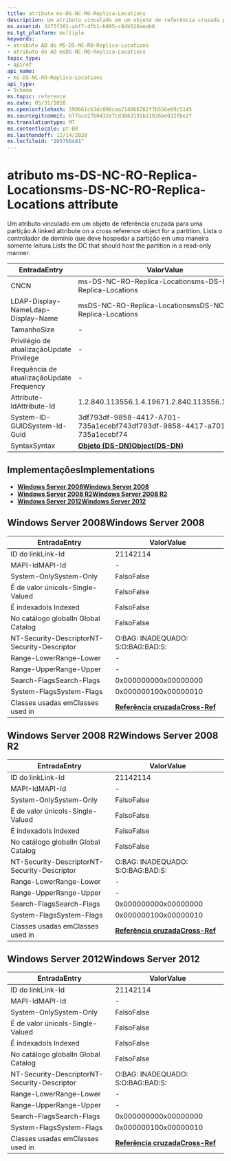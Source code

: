 ```yaml
---
title: atributo ms-DS-NC-RO-Replica-Locations
description: Um atributo vinculado em um objeto de referência cruzada para uma partição. Lista o controlador de domínio que deve hospedar a partição em uma maneira somente leitura.
ms.assetid: 2473f201-abf7-4fb1-b005-c8db528aeab8
ms.tgt_platform: multiple
keywords:
- atributo AD do MS-DS-NC-RO-Replica-Locations
- atributo do AD msDS-NC-RO-Replica-Locations
topic_type:
- apiref
api_name:
- ms-DS-NC-RO-Replica-Locations
api_type:
- Schema
ms.topic: reference
ms.date: 05/31/2018
ms.openlocfilehash: 590661cb3dc096caa714066762f7b556e69c5145
ms.sourcegitcommit: b77ace27b0432e7cd3863191b11926be032fbe2f
ms.translationtype: MT
ms.contentlocale: pt-BR
ms.lasthandoff: 12/14/2020
ms.locfileid: "105756481"
---
```

# <a name="ms-ds-nc-ro-replica-locations-attribute"></a><span data-ttu-id="2ff6e-106">atributo ms-DS-NC-RO-Replica-Locations</span><span class="sxs-lookup"><span data-stu-id="2ff6e-106">ms-DS-NC-RO-Replica-Locations attribute</span></span>

<span data-ttu-id="2ff6e-107">Um atributo vinculado em um objeto de referência cruzada para uma partição.</span><span class="sxs-lookup"><span data-stu-id="2ff6e-107">A linked attribute on a cross reference object for a partition.</span></span> <span data-ttu-id="2ff6e-108">Lista o controlador de domínio que deve hospedar a partição em uma maneira somente leitura.</span><span class="sxs-lookup"><span data-stu-id="2ff6e-108">Lists the DC that should host the partition in a read-only manner.</span></span>



| <span data-ttu-id="2ff6e-109">Entrada</span><span class="sxs-lookup"><span data-stu-id="2ff6e-109">Entry</span></span> | <span data-ttu-id="2ff6e-110">Valor</span><span class="sxs-lookup"><span data-stu-id="2ff6e-110">Value</span></span> |
|-------------------|-----------------------------------------|
| <span data-ttu-id="2ff6e-111">CN</span><span class="sxs-lookup"><span data-stu-id="2ff6e-111">CN</span></span>                | <span data-ttu-id="2ff6e-112">ms-DS-NC-RO-Replica-Locations</span><span class="sxs-lookup"><span data-stu-id="2ff6e-112">ms-DS-NC-RO-Replica-Locations</span></span>           |
| <span data-ttu-id="2ff6e-113">LDAP-Display-Name</span><span class="sxs-lookup"><span data-stu-id="2ff6e-113">Ldap-Display-Name</span></span> | <span data-ttu-id="2ff6e-114">msDS-NC-RO-Replica-Locations</span><span class="sxs-lookup"><span data-stu-id="2ff6e-114">msDS-NC-RO-Replica-Locations</span></span>            |
| <span data-ttu-id="2ff6e-115">Tamanho</span><span class="sxs-lookup"><span data-stu-id="2ff6e-115">Size</span></span>              | \-                                      |
| <span data-ttu-id="2ff6e-116">Privilégio de atualização</span><span class="sxs-lookup"><span data-stu-id="2ff6e-116">Update Privilege</span></span>  | \-                                      |
| <span data-ttu-id="2ff6e-117">Frequência de atualização</span><span class="sxs-lookup"><span data-stu-id="2ff6e-117">Update Frequency</span></span>  | \-                                      |
| <span data-ttu-id="2ff6e-118">Attribute-Id</span><span class="sxs-lookup"><span data-stu-id="2ff6e-118">Attribute-Id</span></span>      | <span data-ttu-id="2ff6e-119">1.2.840.113556.1.4.1967</span><span class="sxs-lookup"><span data-stu-id="2ff6e-119">1.2.840.113556.1.4.1967</span></span>                 |
| <span data-ttu-id="2ff6e-120">System-ID-GUID</span><span class="sxs-lookup"><span data-stu-id="2ff6e-120">System-Id-Guid</span></span>    | <span data-ttu-id="2ff6e-121">3df793df-9858-4417-A701-735a1ecebf74</span><span class="sxs-lookup"><span data-stu-id="2ff6e-121">3df793df-9858-4417-a701-735a1ecebf74</span></span>    |
| <span data-ttu-id="2ff6e-122">Syntax</span><span class="sxs-lookup"><span data-stu-id="2ff6e-122">Syntax</span></span>            | [<span data-ttu-id="2ff6e-123">**Objeto (DS-DN)**</span><span class="sxs-lookup"><span data-stu-id="2ff6e-123">**Object(DS-DN)**</span></span>](s-object-ds-dn.md) |



## <a name="implementations"></a><span data-ttu-id="2ff6e-124">Implementações</span><span class="sxs-lookup"><span data-stu-id="2ff6e-124">Implementations</span></span>

-   [<span data-ttu-id="2ff6e-125">**Windows Server 2008**</span><span class="sxs-lookup"><span data-stu-id="2ff6e-125">**Windows Server 2008**</span></span>](#windows-server-2008)
-   [<span data-ttu-id="2ff6e-126">**Windows Server 2008 R2**</span><span class="sxs-lookup"><span data-stu-id="2ff6e-126">**Windows Server 2008 R2**</span></span>](#windows-server-2008-r2)
-   [<span data-ttu-id="2ff6e-127">**Windows Server 2012**</span><span class="sxs-lookup"><span data-stu-id="2ff6e-127">**Windows Server 2012**</span></span>](#windows-server-2012)

## <a name="windows-server-2008"></a><span data-ttu-id="2ff6e-128">Windows Server 2008</span><span class="sxs-lookup"><span data-stu-id="2ff6e-128">Windows Server 2008</span></span>



| <span data-ttu-id="2ff6e-129">Entrada</span><span class="sxs-lookup"><span data-stu-id="2ff6e-129">Entry</span></span> | <span data-ttu-id="2ff6e-130">Valor</span><span class="sxs-lookup"><span data-stu-id="2ff6e-130">Value</span></span> |
|------------------------|--------------------------------------------|
| <span data-ttu-id="2ff6e-131">ID do link</span><span class="sxs-lookup"><span data-stu-id="2ff6e-131">Link-Id</span></span>                | <span data-ttu-id="2ff6e-132">2114</span><span class="sxs-lookup"><span data-stu-id="2ff6e-132">2114</span></span>                                       |
| <span data-ttu-id="2ff6e-133">MAPI-Id</span><span class="sxs-lookup"><span data-stu-id="2ff6e-133">MAPI-Id</span></span>                | \-                                         |
| <span data-ttu-id="2ff6e-134">System-Only</span><span class="sxs-lookup"><span data-stu-id="2ff6e-134">System-Only</span></span>            | <span data-ttu-id="2ff6e-135">Falso</span><span class="sxs-lookup"><span data-stu-id="2ff6e-135">False</span></span>                                      |
| <span data-ttu-id="2ff6e-136">É de valor único</span><span class="sxs-lookup"><span data-stu-id="2ff6e-136">Is-Single-Valued</span></span>       | <span data-ttu-id="2ff6e-137">Falso</span><span class="sxs-lookup"><span data-stu-id="2ff6e-137">False</span></span>                                      |
| <span data-ttu-id="2ff6e-138">É indexado</span><span class="sxs-lookup"><span data-stu-id="2ff6e-138">Is Indexed</span></span>             | <span data-ttu-id="2ff6e-139">Falso</span><span class="sxs-lookup"><span data-stu-id="2ff6e-139">False</span></span>                                      |
| <span data-ttu-id="2ff6e-140">No catálogo global</span><span class="sxs-lookup"><span data-stu-id="2ff6e-140">In Global Catalog</span></span>      | <span data-ttu-id="2ff6e-141">Falso</span><span class="sxs-lookup"><span data-stu-id="2ff6e-141">False</span></span>                                      |
| <span data-ttu-id="2ff6e-142">NT-Security-Descriptor</span><span class="sxs-lookup"><span data-stu-id="2ff6e-142">NT-Security-Descriptor</span></span> | <span data-ttu-id="2ff6e-143">O:BAG: INADEQUADO: S:</span><span class="sxs-lookup"><span data-stu-id="2ff6e-143">O:BAG:BAD:S:</span></span>                               |
| <span data-ttu-id="2ff6e-144">Range-Lower</span><span class="sxs-lookup"><span data-stu-id="2ff6e-144">Range-Lower</span></span>            | \-                                         |
| <span data-ttu-id="2ff6e-145">Range-Upper</span><span class="sxs-lookup"><span data-stu-id="2ff6e-145">Range-Upper</span></span>            | \-                                         |
| <span data-ttu-id="2ff6e-146">Search-Flags</span><span class="sxs-lookup"><span data-stu-id="2ff6e-146">Search-Flags</span></span>           | <span data-ttu-id="2ff6e-147">0x00000000</span><span class="sxs-lookup"><span data-stu-id="2ff6e-147">0x00000000</span></span>                                 |
| <span data-ttu-id="2ff6e-148">System-Flags</span><span class="sxs-lookup"><span data-stu-id="2ff6e-148">System-Flags</span></span>           | <span data-ttu-id="2ff6e-149">0x00000010</span><span class="sxs-lookup"><span data-stu-id="2ff6e-149">0x00000010</span></span>                                 |
| <span data-ttu-id="2ff6e-150">Classes usadas em</span><span class="sxs-lookup"><span data-stu-id="2ff6e-150">Classes used in</span></span>        | [<span data-ttu-id="2ff6e-151">**Referência cruzada**</span><span class="sxs-lookup"><span data-stu-id="2ff6e-151">**Cross-Ref**</span></span>](c-crossref.md)<br/> |



## <a name="windows-server-2008-r2"></a><span data-ttu-id="2ff6e-152">Windows Server 2008 R2</span><span class="sxs-lookup"><span data-stu-id="2ff6e-152">Windows Server 2008 R2</span></span>



| <span data-ttu-id="2ff6e-153">Entrada</span><span class="sxs-lookup"><span data-stu-id="2ff6e-153">Entry</span></span> | <span data-ttu-id="2ff6e-154">Valor</span><span class="sxs-lookup"><span data-stu-id="2ff6e-154">Value</span></span> |
|------------------------|--------------------------------------------|
| <span data-ttu-id="2ff6e-155">ID do link</span><span class="sxs-lookup"><span data-stu-id="2ff6e-155">Link-Id</span></span>                | <span data-ttu-id="2ff6e-156">2114</span><span class="sxs-lookup"><span data-stu-id="2ff6e-156">2114</span></span>                                       |
| <span data-ttu-id="2ff6e-157">MAPI-Id</span><span class="sxs-lookup"><span data-stu-id="2ff6e-157">MAPI-Id</span></span>                | \-                                         |
| <span data-ttu-id="2ff6e-158">System-Only</span><span class="sxs-lookup"><span data-stu-id="2ff6e-158">System-Only</span></span>            | <span data-ttu-id="2ff6e-159">Falso</span><span class="sxs-lookup"><span data-stu-id="2ff6e-159">False</span></span>                                      |
| <span data-ttu-id="2ff6e-160">É de valor único</span><span class="sxs-lookup"><span data-stu-id="2ff6e-160">Is-Single-Valued</span></span>       | <span data-ttu-id="2ff6e-161">Falso</span><span class="sxs-lookup"><span data-stu-id="2ff6e-161">False</span></span>                                      |
| <span data-ttu-id="2ff6e-162">É indexado</span><span class="sxs-lookup"><span data-stu-id="2ff6e-162">Is Indexed</span></span>             | <span data-ttu-id="2ff6e-163">Falso</span><span class="sxs-lookup"><span data-stu-id="2ff6e-163">False</span></span>                                      |
| <span data-ttu-id="2ff6e-164">No catálogo global</span><span class="sxs-lookup"><span data-stu-id="2ff6e-164">In Global Catalog</span></span>      | <span data-ttu-id="2ff6e-165">Falso</span><span class="sxs-lookup"><span data-stu-id="2ff6e-165">False</span></span>                                      |
| <span data-ttu-id="2ff6e-166">NT-Security-Descriptor</span><span class="sxs-lookup"><span data-stu-id="2ff6e-166">NT-Security-Descriptor</span></span> | <span data-ttu-id="2ff6e-167">O:BAG: INADEQUADO: S:</span><span class="sxs-lookup"><span data-stu-id="2ff6e-167">O:BAG:BAD:S:</span></span>                               |
| <span data-ttu-id="2ff6e-168">Range-Lower</span><span class="sxs-lookup"><span data-stu-id="2ff6e-168">Range-Lower</span></span>            | \-                                         |
| <span data-ttu-id="2ff6e-169">Range-Upper</span><span class="sxs-lookup"><span data-stu-id="2ff6e-169">Range-Upper</span></span>            | \-                                         |
| <span data-ttu-id="2ff6e-170">Search-Flags</span><span class="sxs-lookup"><span data-stu-id="2ff6e-170">Search-Flags</span></span>           | <span data-ttu-id="2ff6e-171">0x00000000</span><span class="sxs-lookup"><span data-stu-id="2ff6e-171">0x00000000</span></span>                                 |
| <span data-ttu-id="2ff6e-172">System-Flags</span><span class="sxs-lookup"><span data-stu-id="2ff6e-172">System-Flags</span></span>           | <span data-ttu-id="2ff6e-173">0x00000010</span><span class="sxs-lookup"><span data-stu-id="2ff6e-173">0x00000010</span></span>                                 |
| <span data-ttu-id="2ff6e-174">Classes usadas em</span><span class="sxs-lookup"><span data-stu-id="2ff6e-174">Classes used in</span></span>        | [<span data-ttu-id="2ff6e-175">**Referência cruzada**</span><span class="sxs-lookup"><span data-stu-id="2ff6e-175">**Cross-Ref**</span></span>](c-crossref.md)<br/> |



## <a name="windows-server-2012"></a><span data-ttu-id="2ff6e-176">Windows Server 2012</span><span class="sxs-lookup"><span data-stu-id="2ff6e-176">Windows Server 2012</span></span>



| <span data-ttu-id="2ff6e-177">Entrada</span><span class="sxs-lookup"><span data-stu-id="2ff6e-177">Entry</span></span> | <span data-ttu-id="2ff6e-178">Valor</span><span class="sxs-lookup"><span data-stu-id="2ff6e-178">Value</span></span> |
|------------------------|--------------------------------------------|
| <span data-ttu-id="2ff6e-179">ID do link</span><span class="sxs-lookup"><span data-stu-id="2ff6e-179">Link-Id</span></span>                | <span data-ttu-id="2ff6e-180">2114</span><span class="sxs-lookup"><span data-stu-id="2ff6e-180">2114</span></span>                                       |
| <span data-ttu-id="2ff6e-181">MAPI-Id</span><span class="sxs-lookup"><span data-stu-id="2ff6e-181">MAPI-Id</span></span>                | \-                                         |
| <span data-ttu-id="2ff6e-182">System-Only</span><span class="sxs-lookup"><span data-stu-id="2ff6e-182">System-Only</span></span>            | <span data-ttu-id="2ff6e-183">Falso</span><span class="sxs-lookup"><span data-stu-id="2ff6e-183">False</span></span>                                      |
| <span data-ttu-id="2ff6e-184">É de valor único</span><span class="sxs-lookup"><span data-stu-id="2ff6e-184">Is-Single-Valued</span></span>       | <span data-ttu-id="2ff6e-185">Falso</span><span class="sxs-lookup"><span data-stu-id="2ff6e-185">False</span></span>                                      |
| <span data-ttu-id="2ff6e-186">É indexado</span><span class="sxs-lookup"><span data-stu-id="2ff6e-186">Is Indexed</span></span>             | <span data-ttu-id="2ff6e-187">Falso</span><span class="sxs-lookup"><span data-stu-id="2ff6e-187">False</span></span>                                      |
| <span data-ttu-id="2ff6e-188">No catálogo global</span><span class="sxs-lookup"><span data-stu-id="2ff6e-188">In Global Catalog</span></span>      | <span data-ttu-id="2ff6e-189">Falso</span><span class="sxs-lookup"><span data-stu-id="2ff6e-189">False</span></span>                                      |
| <span data-ttu-id="2ff6e-190">NT-Security-Descriptor</span><span class="sxs-lookup"><span data-stu-id="2ff6e-190">NT-Security-Descriptor</span></span> | <span data-ttu-id="2ff6e-191">O:BAG: INADEQUADO: S:</span><span class="sxs-lookup"><span data-stu-id="2ff6e-191">O:BAG:BAD:S:</span></span>                               |
| <span data-ttu-id="2ff6e-192">Range-Lower</span><span class="sxs-lookup"><span data-stu-id="2ff6e-192">Range-Lower</span></span>            | \-                                         |
| <span data-ttu-id="2ff6e-193">Range-Upper</span><span class="sxs-lookup"><span data-stu-id="2ff6e-193">Range-Upper</span></span>            | \-                                         |
| <span data-ttu-id="2ff6e-194">Search-Flags</span><span class="sxs-lookup"><span data-stu-id="2ff6e-194">Search-Flags</span></span>           | <span data-ttu-id="2ff6e-195">0x00000000</span><span class="sxs-lookup"><span data-stu-id="2ff6e-195">0x00000000</span></span>                                 |
| <span data-ttu-id="2ff6e-196">System-Flags</span><span class="sxs-lookup"><span data-stu-id="2ff6e-196">System-Flags</span></span>           | <span data-ttu-id="2ff6e-197">0x00000010</span><span class="sxs-lookup"><span data-stu-id="2ff6e-197">0x00000010</span></span>                                 |
| <span data-ttu-id="2ff6e-198">Classes usadas em</span><span class="sxs-lookup"><span data-stu-id="2ff6e-198">Classes used in</span></span>        | [<span data-ttu-id="2ff6e-199">**Referência cruzada**</span><span class="sxs-lookup"><span data-stu-id="2ff6e-199">**Cross-Ref**</span></span>](c-crossref.md)<br/> |



 

 





